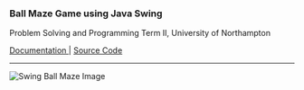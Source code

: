 ### Ball Maze Game using Java Swing
Problem Solving and Programming Term II, University of Northampton

<a href = "https://github.com/DiwasLamsal/SwingBallMaze/blob/master/diwas-lamsal-18406547-technical-report-PSP.pdf" target="_blank"> Documentation </a> | <a href = "https://github.com/DiwasLamsal/SwingBallMaze/tree/master/main" target="_blank"> Source Code </a>

<hr>

![Swing Ball Maze Image](https://diwaslamsal.com.np/assets/img/project_images/1597583151.1433-Logo-CapturasdasdadPNG.PNG)
